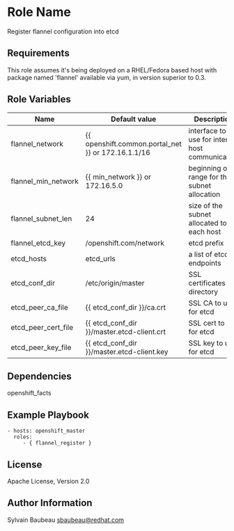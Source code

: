 Role Name
=========

Register flannel configuration into etcd

Requirements
------------

This role assumes it's being deployed on a RHEL/Fedora based host with package
named 'flannel' available via yum, in version superior to 0.3.

Role Variables
--------------

| Name                | Default value                                      | Description                                     |
|---------------------|----------------------------------------------------|-------------------------------------------------|
| flannel_network     | {{ openshift.common.portal_net }} or 172.16.1.1/16 | interface to use for inter-host communication   |
| flannel_min_network | {{ min_network }} or 172.16.5.0                    | beginning of IP range for the subnet allocation |
| flannel_subnet_len  | 24                                                 | size of the subnet allocated to each host       |
| flannel_etcd_key    | /openshift.com/network                             | etcd prefix                                     |
| etcd_hosts          | etcd_urls                                          | a list of etcd endpoints                        |
| etcd_conf_dir       | /etc/origin/master          | SSL certificates directory                      |
| etcd_peer_ca_file   | {{ etcd_conf_dir }}/ca.crt                         | SSL CA to use for etcd                          |
| etcd_peer_cert_file | {{ etcd_conf_dir }}/master.etcd-client.crt         | SSL cert to use for etcd                        |
| etcd_peer_key_file  | {{ etcd_conf_dir }}/master.etcd-client.key         | SSL key to use for etcd                         |

Dependencies
------------

openshift_facts

Example Playbook
----------------

    - hosts: openshift_master
      roles:
         - { flannel_register }

License
-------

Apache License, Version 2.0

Author Information
------------------

Sylvain Baubeau <sbaubeau@redhat.com>
